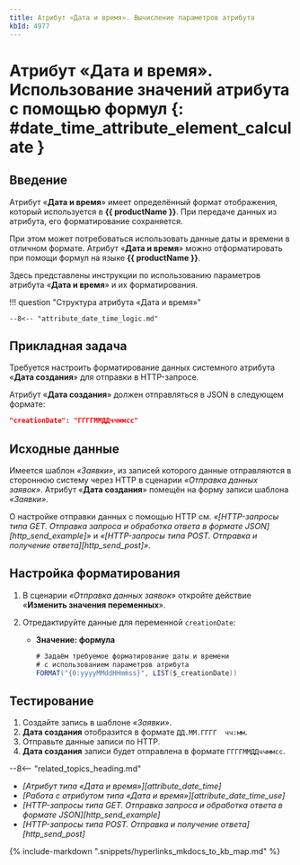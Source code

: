```yaml
---
title: Атрибут «Дата и время». Вычисление параметров атрибута
kbId: 4977
---
```


# Атрибут «Дата и время». Использование значений атрибута с помощью формул {: #date_time_attribute_element_calculate }

## Введение

Атрибут «**Дата и время**» имеет определённый формат отображения, который используется в **{{ productName }}**. При передаче данных из атрибута, его форматирование сохраняется.

При этом может потребоваться использовать данные даты и времени в отличном формате. Атрибут «**Дата и время**» можно отформатировать при помощи формул на языке **{{ productName }}**.

Здесь представлены инструкции по использованию параметров атрибута «**Дата и время**» и их форматирования.

!!! question "Структура атрибута «Дата и время»"

    --8<-- "attribute_date_time_logic.md"

## Прикладная задача

Требуется настроить форматирование данных системного атрибута «**Дата создания**» для отправки в HTTP-запросе.

Атрибут «**Дата создания**» должен отправляться в JSON в следующем формате:

``` json
"creationDate": "ГГГГММДДччммсс"
```

## Исходные данные

Имеется шаблон _«Заявки»_, из записей которого данные отправляются в стороннюю систему через HTTP в сценарии _«Отправка данных заявок»_. Атрибут «**Дата создания**» помещён на форму записи шаблона _«Заявки»_.

О настройке отправки данных с помощью HTTP см. _«[HTTP-запросы типа GET. Отправка запроса и обработка ответа в формате JSON][http_send_example]»_ и _«[HTTP-запросы типа POST. Отправка и получение ответа][http_send_post]»_.

## Настройка форматирования

1. В сценарии _«Отправка данных заявок»_ откройте действие «**Изменить значения переменных**».
2. Отредактируйте данные для переменной `creationDate`:

    - **Значение: формула**

        ``` cs
        # Задаём требуемое форматирование даты и времени
        # с использованием параметров атрибута
        FORMAT("{0:yyyyMMddHHmmss}", LIST($_creationDate))
        ```

## Тестирование

1. Создайте запись в шаблоне _«Заявки»_.
2. **Дата создания** отобразится в формате `ДД.ММ.ГГГГ  чч:мм`.
3. Отправьте данные записи по HTTP.
4. **Дата создания** записи будет отправлена в формате `ГГГГММДДччммсс`.

<div class="relatedTopics" markdown="block">

--8<-- "related_topics_heading.md"

- _[Атрибут типа «Дата и время»][attribute_date_time]_
- _[Работа с атрибутом типа «Дата и время»][attribute_date_time_use]_
- _[HTTP-запросы типа GET. Отправка запроса и обработка ответа в формате JSON][http_send_example]_
- _[HTTP-запросы типа POST. Отправка и получение ответа][http_send_post]_

</div>

{% include-markdown ".snippets/hyperlinks_mkdocs_to_kb_map.md" %}
